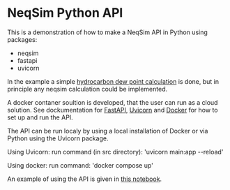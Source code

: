 # NeqSim Python API

This is a demonstration of how to make a NeqSim API in Python using packages:
* neqsim
* fastapi
* uvicorn

In the example a simple [hydrocarbon dew point calculation](https://github.com/EvenSol/NeqSim-Colab/blob/master/API/python/src/processmodels/dewpoint.py) is done, but in principle any neqsim calculation could be implemented.

A docker contaner soultion is developed, that the user can run as a cloud solution. See dockumentation for [FastAPI](https://fastapi.tiangolo.com/), [Uvicorn](https://www.uvicorn.org/) and [Docker](https://www.docker.com/) for how to set up and run the API.

The API can be run localy by using a local installation of Docker or via Python using the Uvicorn package.

Using Uvicorn:
run command (in src directory): 'uvicorn main:app --reload'

Using docker:
run command: 'docker compose up'

An example of using the API is given in [this notebook](https://github.com/EvenSol/NeqSim-Colab/blob/master/API/python/example/example.ipynb).


